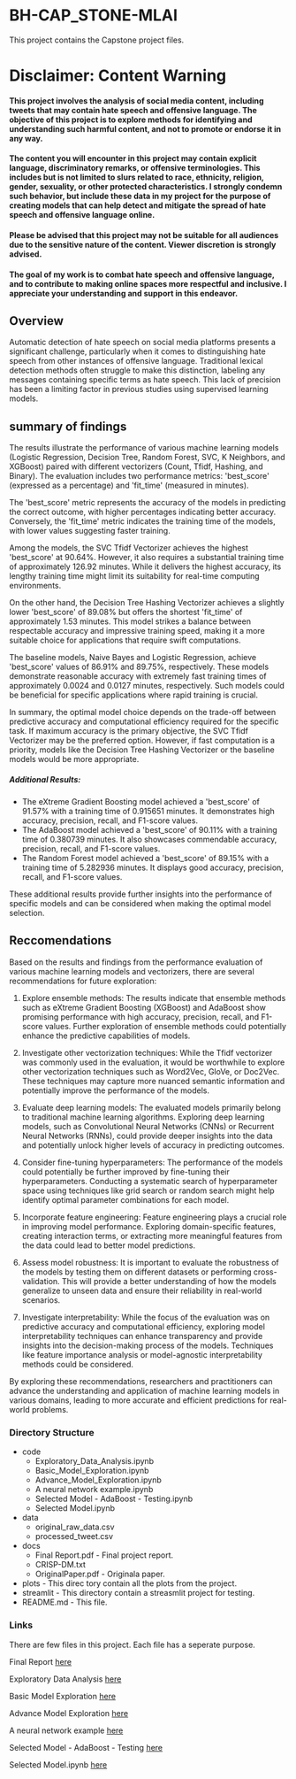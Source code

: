 
# BH-CAP_STONE-MLAI
This project contains the Capstone project files.

# Disclaimer: Content Warning

#### This project involves the analysis of social media content, including tweets that may contain hate speech and offensive language. The objective of this project is to explore methods for identifying and understanding such harmful content, and not to promote or endorse it in any way.

#### The content you will encounter in this project may contain explicit language, discriminatory remarks, or offensive terminologies. This includes but is not limited to slurs related to race, ethnicity, religion, gender, sexuality, or other protected characteristics. I strongly condemn such behavior, but include these data in my project for the purpose of creating models that can help detect and mitigate the spread of hate speech and offensive language online.

#### Please be advised that this project may not be suitable for all audiences due to the sensitive nature of the content. Viewer discretion is strongly advised.

#### The goal of my work is to combat hate speech and offensive language, and to contribute to making online spaces more respectful and inclusive. I appreciate your understanding and support in this endeavor.

## Overview
Automatic detection of hate speech on social media platforms presents a significant challenge, particularly when it comes to distinguishing hate speech from other instances of offensive language. Traditional lexical detection methods often struggle to make this distinction, labeling any messages containing specific terms as hate speech. This lack of precision has been a limiting factor in previous studies using supervised learning models.

## summary of findings
The results illustrate the performance of various machine learning models (Logistic Regression, Decision Tree, Random Forest, SVC, K Neighbors, and XGBoost) paired with different vectorizers (Count, Tfidf, Hashing, and Binary). The evaluation includes two performance metrics: 'best_score' (expressed as a percentage) and 'fit_time' (measured in minutes).

The 'best_score' metric represents the accuracy of the models in predicting the correct outcome, with higher percentages indicating better accuracy. Conversely, the 'fit_time' metric indicates the training time of the models, with lower values suggesting faster training.

Among the models, the SVC Tfidf Vectorizer achieves the highest 'best_score' at 90.64%. However, it also requires a substantial training time of approximately 126.92 minutes. While it delivers the highest accuracy, its lengthy training time might limit its suitability for real-time computing environments.

On the other hand, the Decision Tree Hashing Vectorizer achieves a slightly lower 'best_score' of 89.08% but offers the shortest 'fit_time' of approximately 1.53 minutes. This model strikes a balance between respectable accuracy and impressive training speed, making it a more suitable choice for applications that require swift computations.

The baseline models, Naive Bayes and Logistic Regression, achieve 'best_score' values of 86.91% and 89.75%, respectively. These models demonstrate reasonable accuracy with extremely fast training times of approximately 0.0024 and 0.0127 minutes, respectively. Such models could be beneficial for specific applications where rapid training is crucial.

In summary, the optimal model choice depends on the trade-off between predictive accuracy and computational efficiency required for the specific task. If maximum accuracy is the primary objective, the SVC Tfidf Vectorizer may be the preferred option. However, if fast computation is a priority, models like the Decision Tree Hashing Vectorizer or the baseline models would be more appropriate.

##### Additional Results:

- The eXtreme Gradient Boosting model achieved a 'best_score' of 91.57% with a training time of 0.915651 minutes. It demonstrates high accuracy, precision, recall, and F1-score values.
- The AdaBoost model achieved a 'best_score' of 90.11% with a training time of 0.380739 minutes. It also showcases commendable accuracy, precision, recall, and F1-score values.
- The Random Forest model achieved a 'best_score' of 89.15% with a training time of 5.282936 minutes. It displays good accuracy, precision, recall, and F1-score values.

These additional results provide further insights into the performance of specific models and can be considered when making the optimal model selection.

## Reccomendations
Based on the results and findings from the performance evaluation of various machine learning models and vectorizers, there are several recommendations for future exploration:

1. Explore ensemble methods: The results indicate that ensemble methods such as eXtreme Gradient Boosting (XGBoost) and AdaBoost show promising performance with high accuracy, precision, recall, and F1-score values. Further exploration of ensemble methods could potentially enhance the predictive capabilities of models.

2. Investigate other vectorization techniques: While the Tfidf vectorizer was commonly used in the evaluation, it would be worthwhile to explore other vectorization techniques such as Word2Vec, GloVe, or Doc2Vec. These techniques may capture more nuanced semantic information and potentially improve the performance of the models.

3. Evaluate deep learning models: The evaluated models primarily belong to traditional machine learning algorithms. Exploring deep learning models, such as Convolutional Neural Networks (CNNs) or Recurrent Neural Networks (RNNs), could provide deeper insights into the data and potentially unlock higher levels of accuracy in predicting outcomes.

4. Consider fine-tuning hyperparameters: The performance of the models could potentially be further improved by fine-tuning their hyperparameters. Conducting a systematic search of hyperparameter space using techniques like grid search or random search might help identify optimal parameter combinations for each model.

5. Incorporate feature engineering: Feature engineering plays a crucial role in improving model performance. Exploring domain-specific features, creating interaction terms, or extracting more meaningful features from the data could lead to better model predictions.

6. Assess model robustness: It is important to evaluate the robustness of the models by testing them on different datasets or performing cross-validation. This will provide a better understanding of how the models generalize to unseen data and ensure their reliability in real-world scenarios.

7. Investigate interpretability: While the focus of the evaluation was on predictive accuracy and computational efficiency, exploring model interpretability techniques can enhance transparency and provide insights into the decision-making process of the models. Techniques like feature importance analysis or model-agnostic interpretability methods could be considered.

By exploring these recommendations, researchers and practitioners can advance the understanding and application of machine learning models in various domains, leading to more accurate and efficient predictions for real-world problems.

### Directory Structure

- code
    - Exploratory_Data_Analysis.ipynb
    - Basic_Model_Exploration.ipynb
    - Advance_Model_Exploration.ipynb
    - A neural network example.ipynb
    - Selected Model - AdaBoost - Testing.ipynb
    - Selected Model.ipynb
- data
    - original_raw_data.csv
    - processed_tweet.csv
- docs
    - Final Report.pdf - Final project report.
    - CRISP-DM.txt
    - OriginalPaper.pdf - Originala paper.
- plots - This direc tory contain all the plots from the project.
- streamlit - This directory contain a streasmlit project for testing.
- README.md - This file.

### Links
There are few files in this project. Each file has a seperate purpose. 

Final Report [here](https://github.com/hagayzamir/BH-CAP_STONE-MLAI/blob/main/docs/Final%20Report.pdf)

Exploratory Data Analysis [here](https://github.com/hagayzamir/BH-CAP_STONE-MLAI/blob/main/code/Exploratory%20Data%20Analysis.ipynb)

Basic Model Exploration [here](https://github.com/hagayzamir/BH-CAP_STONE-MLAI/blob/main/code/Basic%20Model%20Exploration.ipynb)

Advance Model Exploration [here](https://github.com/hagayzamir/BH-CAP_STONE-MLAI/blob/main/code/Advance%20Model%20Exploration.ipynb)

A neural network example [here](https://github.com/hagayzamir/BH-CAP_STONE-MLAI/blob/main/code/A%20neural%20network%20example.ipynb)

Selected Model - AdaBoost - Testing [here](https://github.com/hagayzamir/BH-CAP_STONE-MLAI/blob/main/code/Selected%20Model%20-%20AdaBoost%20-%20Testing.ipynb)

Selected Model.ipynb [here](https://github.com/hagayzamir/BH-CAP_STONE-MLAI/blob/main/code/Selected%20Model.ipynb)
